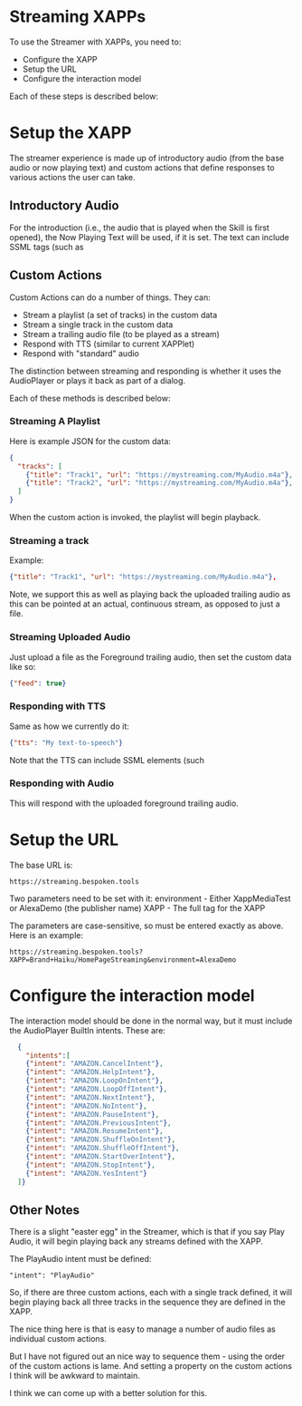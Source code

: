 # Streaming XAPPs
To use the Streamer with XAPPs, you need to:
* Configure the XAPP
* Setup the URL
* Configure the interaction model

Each of these steps is described below:
# Setup the XAPP
The streamer experience is made up of introductory audio (from the base audio or now playing text) and custom actions that define responses to various actions the user can take.

## Introductory Audio
For the introduction (i.e., the audio that is played when the Skill is first opened), the Now Playing Text will be used, if it is set. The text can include SSML tags (such as <audio> or <break>).
If the Now Playing Text is not set, the Base Audio of the XAPP will be used.

## Custom Actions
Custom Actions can do a number of things. They can: 
* Stream a playlist (a set of tracks) in the custom data
* Stream a single track in the custom data
* Stream a trailing audio file (to be played as a stream)
* Respond with TTS (similar to current XAPPlet)
* Respond with "standard" audio

The distinction between streaming and responding is whether it uses the AudioPlayer or plays it back as part of a dialog.

Each of these methods is described below:

### Streaming A Playlist
Here is example JSON for the custom data:
```json
{
  "tracks": [
    {"title": "Track1", "url": "https://mystreaming.com/MyAudio.m4a"},
    {"title": "Track2", "url": "https://mystreaming.com/MyAudio.m4a"},
  ]
}
```

When the custom action is invoked, the playlist will begin playback.

### Streaming a track
Example:
```json
{"title": "Track1", "url": "https://mystreaming.com/MyAudio.m4a"},
```

Note, we support this as well as playing back the uploaded trailing audio as this can be pointed at an actual, continuous stream, as opposed to just a file.

### Streaming Uploaded Audio
Just upload a file as the Foreground trailing audio, then set the custom data like so:
```json
{"feed": true}
```

### Responding with TTS
Same as how we currently do it:
```json
{"tts": "My text-to-speech"}
```
Note that the TTS can include SSML elements (such <audio> and <break>). Use single-quotes for SSML tags.

### Responding with Audio
This will respond with the uploaded foreground trailing audio.

# Setup the URL
The base URL is:
```
https://streaming.bespoken.tools
```

Two parameters need to be set with it:
environment - Either XappMediaTest or AlexaDemo (the publisher name)
XAPP - The full tag for the XAPP

The parameters are case-sensitive, so must be entered exactly as above. Here is an example:
```
https://streaming.bespoken.tools?XAPP=Brand+Haiku/HomePageStreaming&environment=AlexaDemo
```

# Configure the interaction model
The interaction model should be done in the normal way, but it must include the AudioPlayer BuiltIn intents. These are:
```json
  {
    "intents":[  
    {"intent": "AMAZON.CancelIntent"},
    {"intent": "AMAZON.HelpIntent"},
    {"intent": "AMAZON.LoopOnIntent"},
    {"intent": "AMAZON.LoopOffIntent"},
    {"intent": "AMAZON.NextIntent"},
    {"intent": "AMAZON.NoIntent"},
    {"intent": "AMAZON.PauseIntent"},
    {"intent": "AMAZON.PreviousIntent"},
    {"intent": "AMAZON.ResumeIntent"},
    {"intent": "AMAZON.ShuffleOnIntent"},
    {"intent": "AMAZON.ShuffleOffIntent"},
    {"intent": "AMAZON.StartOverIntent"},
    {"intent": "AMAZON.StopIntent"},
    {"intent": "AMAZON.YesIntent"}
  ]}
```

## Other Notes
There is a slight "easter egg" in the Streamer, which is that if you say Play Audio, it will begin playing back any streams defined with the XAPP.

The PlayAudio intent must be defined:
```
"intent": "PlayAudio"
```
So, if there are three custom actions, each with a single track defined, it will begin playing back all three tracks in the sequence they are defined in the XAPP.

The nice thing here is that is easy to manage a number of audio files as individual custom actions.

But I have not figured out an nice way to sequence them - using the order of the custom actions is lame. And setting a property on the custom actions I think will be awkward to maintain.

I think we can come up with a better solution for this.

